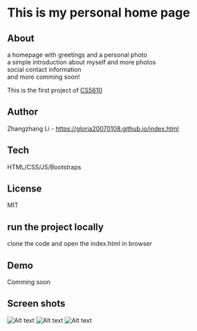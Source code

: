# This is my personal home page

## About
a homepage with greetings and a personal photo<br>
a simple introduction about myself and more photos<br>
social contact information<br>
and more comming soon!<br>


This is the first project of [CS5610](https://johnguerra.co/classes/webDevelopment_spring_2021/)

## Author
Zhangzhang Li - https://gloria20070108.github.io/index.html

## Tech
HTML/CSS/JS/Bootstraps

## License
MIT

## run the project locally
clone the code and open the index.html in browser

## Demo

Comming soon

## Screen shots
![Alt text](https://github.com/gloria20070108/gloria20070108.github.io/blob/main/screenshots/screenshot1.png?raw=true "Home page")
![Alt text](https://github.com/gloria20070108/gloria20070108.github.io/blob/main/screenshots/screenshot2.png?raw=true "About page")
![Alt text](https://github.com/gloria20070108/gloria20070108.github.io/blob/main/screenshots/screenshot3.png?raw=true "Contact page")



